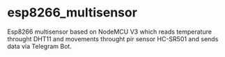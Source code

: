 # esp8266_multisensor
Esp8266 multisensor based on NodeMCU V3 which reads temperature throught DHT11 and movements throught pir sensor HC-SR501 and sends data via Telegram Bot.
